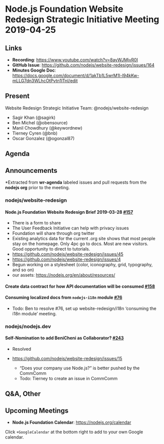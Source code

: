 # Node.js Foundation Website Redesign Strategic Initiative Meeting 2019-04-25

## Links

- **Recording**: <https://www.youtube.com/watch?v=8ayWJMjvR0I>
- **GitHub Issue**: <https://github.com/nodejs/website-redesign/issues/164>
- **Minutes Google Doc**: <https://docs.google.com/document/d/1akTb1L5wrM1I-l94kKw-mLLG7dn3WLhcOtPvtn1lTnI/edit>

## Present

Website Redesign Strategic Initiative Team: @nodejs/website-redesign

- Sagir Khan (@sagirk)
- Ben Michel (@obensource)
- Manil Chowdhury (@keywordnew)
- Tierney Cyren (@bnb)
- Oscar Gonzalez (@ogonzal87)

## Agenda

## Announcements

\*Extracted from **wr-agenda** labeled issues and pull requests from the **nodejs org** prior to the meeting.

### nodejs/website-redesign

#### Node.js Foundation Website Redesign Brief 2019-03-28 [#157](https://github.com/nodejs/website-redesign/issues/157)

- There is a form to share
- The User Feedback Initiative can help with privacy issues
- Foundation will share through org twitter
- Existing analytics data for the current .org site shows that most people stay on the homepage. Only 4pc go to docs. Most are new visitors. Good opportunity to direct to tutorials.
- <https://github.com/nodejs/website-redesign/issues/45>
- <https://github.com/nodejs/website-redesign/issues/4>
- Begun working on a stylesheet (color, iconography, grid, typography, and so on)
- our assets: <https://nodejs.org/en/about/resources/>

#### Create data contract for how API documentation will be consumed [#158](https://github.com/nodejs/website-redesign/issues/158)

#### Consuming localized docs from `nodejs-i18n` module [#76](https://github.com/nodejs/website-redesign/issues/76)

- Todo: Ben to resolve #76, set up website-redesign/i18n ‘consuming the i18n module’ meeting.

### nodejs/nodejs.dev

#### Self-Nomination to add BeniCheni as Collaborator? [#243](https://github.com/nodejs/nodejs.dev/issues/243)

- Resolved

- <https://github.com/nodejs/website-redesign/issues/15>
  - “Does your company use Node.js?” is better pushed by the CommComm
  - Todo: Tierney to create an issue in CommComm

## Q&A, Other

## Upcoming Meetings

- **Node.js Foundation Calendar**: <https://nodejs.org/calendar>

Click `+GoogleCalendar` at the bottom right to add to your own Google calendar.

